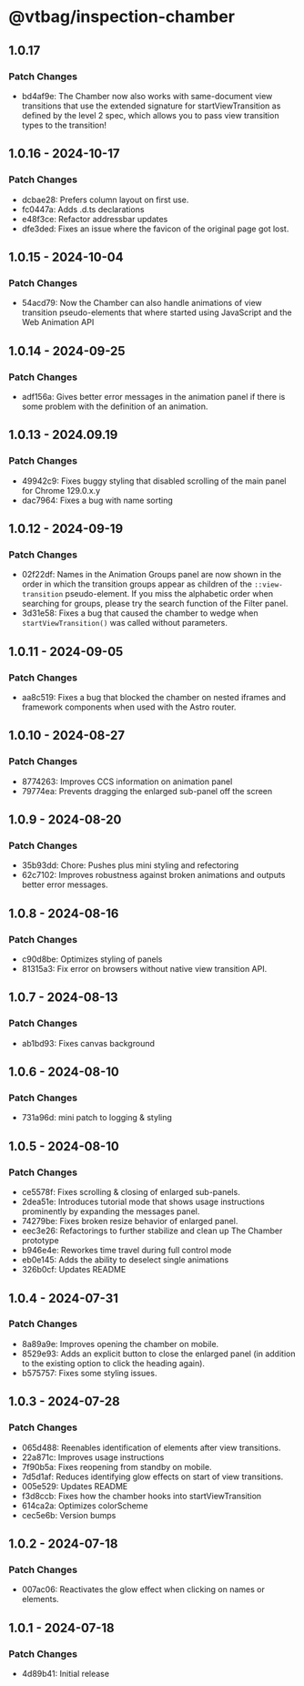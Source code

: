# @vtbag/inspection-chamber

## 1.0.17

### Patch Changes

- bd4af9e: The Chamber now also works with same-document view transitions that use the extended signature for startViewTransition as defined by the level 2 spec, which allows you to pass view transition types to the transition!

## 1.0.16 - 2024-10-17

### Patch Changes

- dcbae28: Prefers column layout on first use.
- fc0447a: Adds .d.ts declarations
- e48f3ce: Refactor addressbar updates
- dfe3ded: Fixes an issue where the favicon of the original page got lost.

## 1.0.15 - 2024-10-04

### Patch Changes

- 54acd79: Now the Chamber can also handle animations of view transition pseudo-elements that where started using JavaScript and the Web Animation API

## 1.0.14 - 2024-09-25

### Patch Changes

- adf156a: Gives better error messages in the animation panel if there is some problem with the definition of an animation.

## 1.0.13 - 2024.09.19

### Patch Changes

- 49942c9: Fixes buggy styling that disabled scrolling of the main panel for Chrome 129.0.x.y
- dac7964: Fixes a bug with name sorting

## 1.0.12 - 2024-09-19

### Patch Changes

- 02f22df: Names in the Animation Groups panel are now shown in the order in which the transition groups appear as children of the `::view-transition` pseudo-element. If you miss the alphabetic order when searching for groups, please try the search function of the Filter panel.
- 3d31e58: Fixes a bug that caused the chamber to wedge when `startViewTransition()` was called without parameters.

## 1.0.11 - 2024-09-05

### Patch Changes

- aa8c519: Fixes a bug that blocked the chamber on nested iframes and framework components when used with the Astro router.

## 1.0.10 - 2024-08-27

### Patch Changes

- 8774263: Improves CCS information on animation panel
- 79774ea: Prevents dragging the enlarged sub-panel off the screen

## 1.0.9 - 2024-08-20

### Patch Changes

- 35b93dd: Chore: Pushes plus mini styling and refectoring
- 62c7102: Improves robustness against broken animations and outputs better error messages.

## 1.0.8 - 2024-08-16

### Patch Changes

- c90d8be: Optimizes styling of panels
- 81315a3: Fix error on browsers without native view transition API.

## 1.0.7 - 2024-08-13

### Patch Changes

- ab1bd93: Fixes canvas background

## 1.0.6 - 2024-08-10

### Patch Changes

- 731a96d: mini patch to logging & styling

## 1.0.5 - 2024-08-10

### Patch Changes

- ce5578f: Fixes scrolling & closing of enlarged sub-panels.
- 2dea51e: Introduces tutorial mode that shows usage instructions prominently by expanding the messages panel.
- 74279be: Fixes broken resize behavior of enlarged panel.
- eec3e26: Refactorings to further stabilize and clean up The Chamber prototype
- b946e4e: Reworkes time travel during full control mode
- eb0e145: Adds the ability to deselect single animations
- 326b0cf: Updates README

## 1.0.4 - 2024-07-31

### Patch Changes

- 8a89a9e: Improves opening the chamber on mobile.
- 8529e93: Adds an explicit button to close the enlarged panel (in addition to the existing option to click the heading again).
- b575757: Fixes some styling issues.

## 1.0.3 - 2024-07-28

### Patch Changes

- 065d488: Reenables identification of elements after view transitions.
- 22a871c: Improves usage instructions
- 7f90b5a: Fixes reopening from standby on mobile.
- 7d5d1af: Reduces identifying glow effects on start of view transitions.
- 005e529: Updates README
- f3d8ccb: Fixes how the chamber hooks into startViewTransition
- 614ca2a: Optimizes colorScheme
- cec5e6b: Version bumps

## 1.0.2 - 2024-07-18

### Patch Changes

- 007ac06: Reactivates the glow effect when clicking on names or elements.

## 1.0.1 - 2024-07-18

### Patch Changes

- 4d89b41: Initial release
